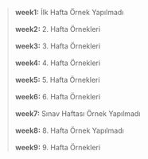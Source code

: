 >**week1:** İlk Hafta Örnek Yapılmadı<br><br>
**week2:** 2. Hafta Örnekleri<br><br>
**week3:** 3. Hafta Örnekleri<br><br>
**week4:** 4. Hafta Örnekleri<br><br>
**week5:** 5. Hafta Örnekleri<br><br>
**week6:** 6. Hafta Örnekleri<br><br>
>**week7:** Sınav Haftası Örnek Yapılmadı<br><br>
>**week8:** 8. Hafta Örnek Yapılmadı<br><br>
**week9:** 9. Hafta Örnekleri
